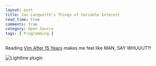 ```yaml
---
layout: post
title: Ian Langworth's Things of Variable Interest
read_time: true  
comments: true
category: Open Source
tags: [ Programming ]
---
```


Reading [Vim After 15 Years](htps://statico.github.io/) makes me feel like MAN, SAY WHUUUT?!

![Lightline plugin](https://statico.github.io/images/vim/vim3-ale.png)

